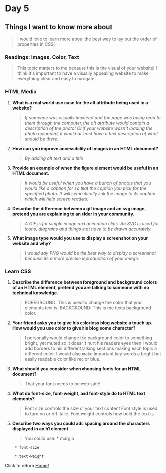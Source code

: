 # Day 5

## Things I want to know more about

> I would love to learn more about the best way to lay out the order of properties in CSS!

### Readings: Images, Color, Text

> This topic matters to me because this is the visual of your website! I think it's important to have a visually appealing website to make everything clear and easy to navigate.

### HTML Media

1. **What is a real world use case for the alt attribute being used in a website?**
    > *If someone was visually impaired and the page was being read to them through the computer, the alt attribute would contain a description of the photo! Or if your website wasn't loading the photo uploaded, it would at least have a text description of what should be there.*
2. **How can you improve accessibility of images in an HTML document?**
    > *By adding alt text and a title*
3. **Provide an example of when the figure element would be useful in an HTML document.**
    > *It would be useful when you have a bunch of photos that you would like a caption for so that the caption you pick for the specified photo. It will semantically link the image to its caption which will help screen readers.*
4. **Describe the difference between a gif image and an svg image, pretend you are explaining to an elder in your community.**
    > *A GIF is for simple image and animation clips.*
    > *An SVG is used for icons, diagrams and things that have to be drawn accurately.*
5. **What image type would you use to display a screenshot on your website and why?**
    > *I would say PNG would be the best way to display a screenshot because its a more precise reproduction of your image.*

### Learn CSS

1. **Describe the difference between foreground and background colors of an HTML element, pretend you are talking to someone with no technical knowledge.**
    > FOREGROUND: This is used to change the color that your elements text is.
    > BACKGROUND: This is the texts background color.
2. **Your friend asks you to give his colorless blog website a touch up. How would you use color to give his blog some character?**
    > I personally would change the background color to something bright, yet muted so it doesn't hurt his readers eyes then I would add borders to his different talking sections making each topic a different color. I would also make important key words a bright but easily readable color like red or blue.
3. **What should you consider when choosing fonts for an HTML document?**
    > That your font needs to be web safe!
4. **What do font-size, font-weight, and font-style do to HTML text elements?**
    > Font size controls the size of your text content
    > Font style is used to turn on or off italic.
    > Font weight controls how bold the text is
5. **Describe two ways you could add spacing around the characters displayed in an h1 element.**
    > You could use:
        * margin

        * font-size

        * text-weight   

Click to return [Home!](../README.md)
